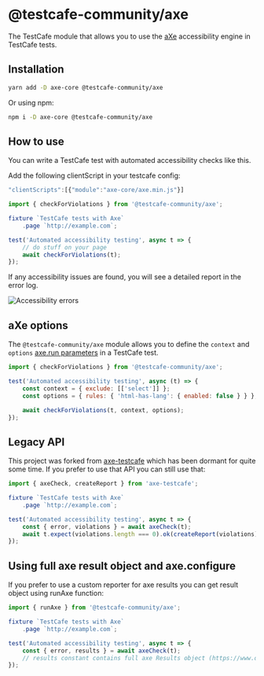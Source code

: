 # @testcafe-community/axe
The TestCafe module that allows you to use the [aXe](https://github.com/dequelabs/axe-core) accessibility engine in TestCafe tests.

## Installation

```bash
yarn add -D axe-core @testcafe-community/axe
```

Or using npm:

```bash
npm i -D axe-core @testcafe-community/axe
```

## How to use

You can write a TestCafe test with automated accessibility checks like this.

Add the following clientScript in your testcafe config:

```js
"clientScripts":[{"module":"axe-core/axe.min.js"}]
```

```js
import { checkForViolations } from '@testcafe-community/axe';

fixture `TestCafe tests with Axe`
    .page `http://example.com`;

test('Automated accessibility testing', async t => {
    // do stuff on your page
    await checkForViolations(t);
});
```

If any accessibility issues are found, you will see a detailed report in the error log.

![Accessibility errors](https://github.com/testcafe-community/axe/blob/master/errors.png)

## aXe options

The `@testcafe-community/axe` module allows you to define the `context` and `options` [axe.run parameters](https://github.com/dequelabs/axe-core/blob/develop/doc/API.md#api-name-axerun) in a TestCafe test.

```js
import { checkForViolations } from '@testcafe-community/axe';

test('Automated accessibility testing', async (t) => {
    const context = { exclude: [['select']] };
    const options = { rules: { 'html-has-lang': { enabled: false } } };

    await checkForViolations(t, context, options);
});
```

## Legacy API

This project was forked from [axe-testcafe](https://github.com/helen-dikareva/axe-testcafe) which has been dormant for quite some time.  If you prefer to use that API you can still use that:

```js
import { axeCheck, createReport } from 'axe-testcafe';

fixture `TestCafe tests with Axe`
    .page `http://example.com`;

test('Automated accessibility testing', async t => {
    const { error, violations } = await axeCheck(t);
    await t.expect(violations.length === 0).ok(createReport(violations));
});
```

## Using full axe result object and axe.configure

If you prefer to use a custom reporter for axe results you can get result object using runAxe function:

```js
import { runAxe } from '@testcafe-community/axe';

fixture `TestCafe tests with Axe`
    .page `http://example.com`;

test('Automated accessibility testing', async t => {
    const { error, results } = await axeCheck(t);
    // results constant contains full axe Results object (https://www.deque.com/axe/core-documentation/api-documentation/#results-object)
});
```
